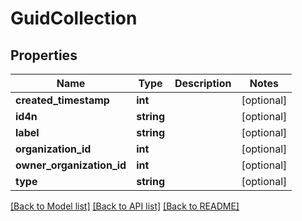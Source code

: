 # GuidCollection

## Properties
Name | Type | Description | Notes
------------ | ------------- | ------------- | -------------
**created_timestamp** | **int** |  | [optional] 
**id4n** | **string** |  | [optional] 
**label** | **string** |  | [optional] 
**organization_id** | **int** |  | [optional] 
**owner_organization_id** | **int** |  | [optional] 
**type** | **string** |  | [optional] 

[[Back to Model list]](../README.md#documentation-for-models) [[Back to API list]](../README.md#documentation-for-api-endpoints) [[Back to README]](../README.md)


